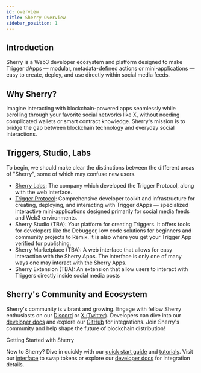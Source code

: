 ```yaml
---
id: overview
title: Sherry Overview
sidebar_position: 1
---
```



## Introduction

Sherry is a Web3 developer ecosystem and platform designed to make Trigger dApps — modular, metadata-defined actions or mini-applications — easy to create, deploy, and use directly within social media feeds.

## Why Sherry?
Imagine interacting with blockchain-powered apps seamlessly while scrolling through your favorite social networks like X, without needing complicated wallets or smart contract knowledge. Sherry's mission is to bridge the gap between blockchain technology and everyday social interactions. 

## Triggers, Studio, Labs

To begin, we should make clear the distinctions between the different areas of "Sherry", some of which may confuse new users.

- [Sherry Labs](https://sherry.social/): The company which developed the Trigger Protocol, along with the web interface.
- [Trigger Protocol](https://github.com/SherryLabs/sherry-sdk): Comprehensive developer toolkit and infrastructure for creating, deploying, and interacting with Trigger dApps — specialized interactive mini-applications designed primarily for social media feeds and Web3 environments. 
- Sherry Studio (TBA): Your platform for creating Triggers. It offers tools for developers like the Debugger, low code solutions for beginners and community projects to Remix. It is also where you get your Trigger App verified for publishing.  
- Sherry Marketplace (TBA): A web interface that allows for easy interaction with the Sherry Apps. The interface is only one of many ways one may interact with the Sherry Apps.
- Sherry Extension (TBA): An extension that allow users to interact with Triggers directly inside social media posts


## Sherry's Community and Ecosystem

Sherry's community is vibrant and growing. Engage with fellow Sherry enthusiasts on our [Discord](https://discord.com/invite/sherry) or [X (Twitter)](https://x.com/SherryProtocol). Developers can dive into our [developer docs](/sdk/trigger-sdk/overview) and explore our [GitHub](https://github.com/SherryLabs/) for integrations. Join Sherry's community and help shape the future of blockchain distribution!



Getting Started with Sherry

New to Sherry? Dive in quickly with our [quick start guide](/sdk/trigger-sdk/overview) and [tutorials](/sdk/trigger-sdk/guides). Visit our [interface](https://app.sherry.social/) to swap tokens or explore our [developer docs](/sdk/trigger-sdk/overview) for integration details. 